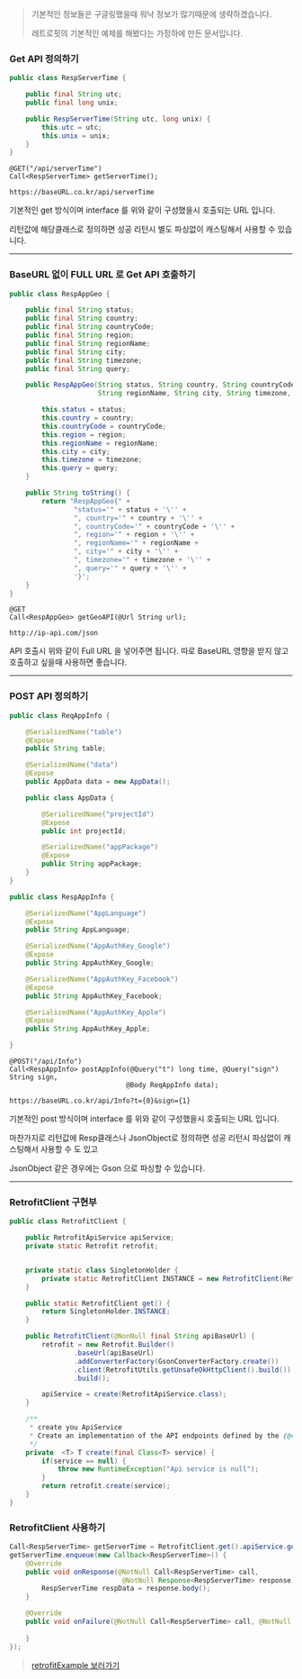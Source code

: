 > 기본적인 정보들은 구글링했을때 워낙 정보가 많기때문에 생략하겠습니다.
>
> 레트로핏의 기본적인 예제를 해봤다는 가정하에 만든 문서입니다.



### Get API 정의하기

```java
public class RespServerTime {

    public final String utc;
    public final long unix;

    public RespServerTime(String utc, long unix) {
        this.utc = utc;
        this.unix = unix;
    }
}
```

```
@GET("/api/serverTime")
Call<RespServerTime> getServerTime();
```

```
https://baseURL.co.kr/api/serverTime
```

기본적인 get 방식이며 interface 를 위와 같이 구성했을시 호출되는 URL 입니다.

리턴값에 해당클래스로 정의하면 성공 리턴시 별도 파싱없이 캐스팅해서 사용할 수 있습니다.

------

### BaseURL 없이 FULL URL 로 Get API 호출하기

```java
public class RespAppGeo {

    public final String status;
    public final String country;
    public final String countryCode;
    public final String region;
    public final String regionName;
    public final String city;
    public final String timezone;
    public final String query;

    public RespAppGeo(String status, String country, String countryCode, String region,
                      String regionName, String city, String timezone, String query) {

        this.status = status;
        this.country = country;
        this.countryCode = countryCode;
        this.region = region;
        this.regionName = regionName;
        this.city = city;
        this.timezone = timezone;
        this.query = query;
    }

    public String toString() {
        return "RespAppGeo{" +
                "status='" + status + '\'' +
                ", country='" + country + '\'' +
                ", countryCode='" + countryCode + '\'' +
                ", region='" + region + '\'' +
                ", regionName='" + regionName +
                ", city='" + city + '\'' +
                ", timezone='" + timezone + '\'' +
                ", query='" + query + '\'' +
                '}';
    }
}
```

```
@GET
Call<RespAppGeo> getGeoAPI(@Url String url);
```

```
http://ip-api.com/json
```

API 호출시 위와 같이 Full URL 을 넣어주면 됩니다. 따로 BaseURL 영향을 받지 않고 호출하고 싶을때 사용하면 좋습니다.

------

### POST API 정의하기

```java
public class ReqAppInfo {

    @SerializedName("table")
    @Expose
    public String table;

    @SerializedName("data")
    @Expose
    public AppData data = new AppData();

    public class AppData {

        @SerializedName("projectId")
        @Expose
        public int projectId;

        @SerializedName("appPackage")
        @Expose
        public String appPackage;
    }
}
```

```java
public class RespAppInfo {    

    @SerializedName("AppLanguage")
    @Expose
    public String AppLanguage;    

    @SerializedName("AppAuthKey_Google")
    @Expose
    public String AppAuthKey_Google;

    @SerializedName("AppAuthKey_Facebook")
    @Expose
    public String AppAuthKey_Facebook;

    @SerializedName("AppAuthKey_Apple")
    @Expose
    public String AppAuthKey_Apple;

}
```

```
@POST("/api/Info")
Call<RespAppInfo> postAppInfo(@Query("t") long time, @Query("sign") String sign,
                             @Body ReqAppInfo data);
```

```
https://baseURL.co.kr/api/Info?t={0}&sign={1}
```

기본적인 post 방식이며 interface 를 위와 같이 구성했을시 호출되는 URL 입니다.

마찬가지로 리턴값에 Resp클래스나 JsonObject로 정의하면 성공 리턴시 파싱없이 캐스팅해서 사용할 수 도 있고

JsonObject 같은 경우에는 Gson 으로 파싱할 수 있습니다.

------

### RetrofitClient 구현부

```java
public class RetrofitClient {

    public RetrofitApiService apiService;
    private static Retrofit retrofit;


    private static class SingletonHolder {
        private static RetrofitClient INSTANCE = new RetrofitClient(RetrofitUtils.API_SERVER_Base_URL);
    }

    public static RetrofitClient get() {
        return SingletonHolder.INSTANCE;
    }

    public RetrofitClient(@NonNull final String apiBaseUrl) {
        retrofit = new Retrofit.Builder()
                .baseUrl(apiBaseUrl)
                .addConverterFactory(GsonConverterFactory.create())
                .client(RetrofitUtils.getUnsafeOkHttpClient().build())
                .build();

        apiService = create(RetrofitApiService.class);
    }

    /**
     * create you ApiService
     * Create an implementation of the API endpoints defined by the {@code service} interface.
     */
    private  <T> T create(final Class<T> service) {
        if(service == null) {
            throw new RuntimeException("Api service is null");
        }
        return retrofit.create(service);
    }    
}
```

### RetrofitClient 사용하기

```java
Call<RespServerTime> getServerTime = RetrofitClient.get().apiService.getServerTime();
getServerTime.enqueue(new Callback<RespServerTime>() {
    @Override
    public void onResponse(@NotNull Call<RespServerTime> call,
                            @NotNull Response<RespServerTime> response) {
        RespServerTime respData = response.body();        
    }

    @Override
    public void onFailure(@NotNull Call<RespServerTime> call, @NotNull Throwable t) {
        
    }
});
```

> [retrofitExample 보러가기](https://github.com/james-chun-dev/retrofitExample)